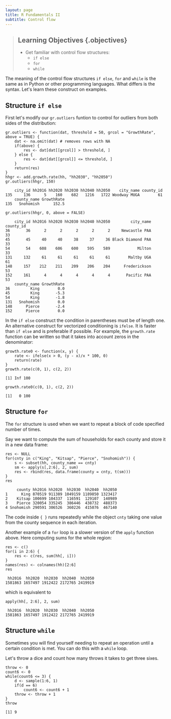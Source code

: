 ```yaml
---
layout: page
title: R Fundamentals II
subtitle: Control flow
---
```




> ## Learning Objectives {.objectives}
>
> * Get familiar with control flow structures:
>   * `if else`
>   * `for`
>   * `while`
>

<a id="control-flow"></a>

The meaning of the control flow structures `if else`, `for` and `while` is the same as in Python or other programming languages. What differs is the syntax. Let's learn these construct on examples.

## Structure `if else`


First let's modify our `gr.outliers` funtion to control for outliers from both sides of the distribution:

~~~{.r}
gr.outliers <- function(dat, threshold = 50, grcol = "GrowthRate", above = TRUE) {
    dat <- na.omit(dat) # removes rows with NA
    if(above) {
        res <- dat[dat[[grcol]] > threshold, ]
    } else {
        res <- dat[dat[[grcol]] <= threshold, ]
    }
    return(res)
}
hhgr <- add.growth.rate(hh, "hh2030", "hh2050")
gr.outliers(hhgr, 150)
~~~



~~~{.output}
    city_id hh2016 hh2020 hh2030 hh2040 hh2050    city_name county_id
135     136      5    160    682   1216   1722 Woodway MUGA        61
    county_name GrowthRate
135   Snohomish      152.5

~~~



~~~{.r}
gr.outliers(hhgr, 0, above = FALSE)
~~~



~~~{.output}
    city_id hh2016 hh2020 hh2030 hh2040 hh2050         city_name county_id
36       36      2      2      2      2      2     Newcastle PAA        33
45       45     40     40     38     37     36 Black Diamond PAA        33
54       54    608    606    600    595    589            Milton        33
131     132     61     61     61     61     61        Maltby UGA        61
148     157    212    211    209    206    204      Frederickson        53
152     161      4      4      4      4      4       Pacific PAA        53
    county_name GrowthRate
36         King        0.0
45         King       -5.3
54         King       -1.8
131   Snohomish        0.0
148      Pierce       -2.4
152      Pierce        0.0

~~~

In the `if else` construct the condition in parentheses must be of length one. An alternative construct for vectorized conditioning is `ifelse`. It is faster than `if else` and is preferable if possible. For example, the `growth.rate` function can be written so that it takes into account zeros in the denominator: 


~~~{.r}
growth.rate0 <- function(x, y) {
    rate <- ifelse(x > 0, (y - x)/x * 100, 0)
    return(rate)
}
growth.rate(c(0, 1), c(2, 2))
~~~



~~~{.output}
[1] Inf 100

~~~



~~~{.r}
growth.rate0(c(0, 1), c(2, 2))
~~~



~~~{.output}
[1]   0 100

~~~

## Structure `for`

The `for` structure is used when we want to repeat a block of code specified number of times. 

Say we want to compute the sum of households for each county and store it in a new data frame:


~~~{.r}
res <- NULL
for(cnty in c("King", "Kitsap", "Pierce", "Snohomish")) {
    s <- subset(hh, county_name == cnty)
    sm <- apply(s[,2:6], 2, sum)
    res <- rbind(res, data.frame(county = cnty, t(sm)))
}
res
~~~



~~~{.output}
     county hh2016 hh2020  hh2030  hh2040  hh2050
1      King 870519 911389 1049159 1189850 1323417
2    Kitsap 100699 104337  116591  129107  140989
3    Pierce 320054 335245  386446  438732  488373
4 Snohomish 290591 306526  360226  415076  467140

~~~

The code inside `{ }` runs repeatedly while the object `cnty` taking one value from the county sequence in each iteration. 

Another example of a `for` loop is a slower version of the `apply` function above. Here computing sums for the whole region:


~~~{.r}
res <- c()
for(i in 2:6) {
    res <- c(res, sum(hh[, i]))
}
names(res) <- colnames(hh)[2:6]
res
~~~



~~~{.output}
 hh2016  hh2020  hh2030  hh2040  hh2050 
1581863 1657497 1912422 2172765 2419919 

~~~
which is equivalent to 

~~~{.r}
apply(hh[, 2:6], 2, sum)
~~~



~~~{.output}
 hh2016  hh2020  hh2030  hh2040  hh2050 
1581863 1657497 1912422 2172765 2419919 

~~~

## Structure `while`

Sometimes you will find yourself needing to repeat an operation until a certain
condition is met. You can do this with a `while` loop.

Let's throw a dice and count how many throws it takes to get three sixes. 


~~~{.r}
throw <- 0
count6 <- 0
while(count6 <= 3) {
	d <- sample(1:6, 1)
	if(d == 6)
	    count6 <- count6 + 1
	throw <- throw + 1
}
throw
~~~



~~~{.output}
[1] 9

~~~

